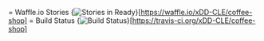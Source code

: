 = Waffle.io Stories
{<img alt='Stories in Ready' src='https://badge.waffle.io/xDD-CLE/coffee-shop.png?label=ready&title=Ready' />}[https://waffle.io/xDD-CLE/coffee-shop]
= Build Status
{<img src="https://travis-ci.org/xDD-CLE/coffee-shop.svg?branch=master" alt="Build Status" />}[https://travis-ci.org/xDD-CLE/coffee-shop]
